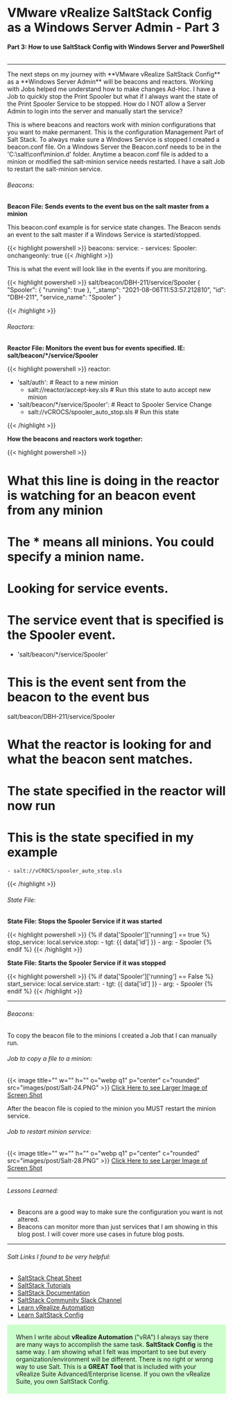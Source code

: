 # VMware vRealize SaltStack Config as a Windows Server Admin - Part 3


<div>
  <b>Part 3: How to use SaltStack Config with Windows Server and PowerShell</b>
</div>
<div>
  <br>
</div>

---

<div>
The next steps on my journey with **VMware vRealize SaltStack Config** as a **Windows Server Admin** will be beacons and reactors. Working with Jobs helped me understand how to make changes Ad-Hoc. I have a Job to quickly stop the Print Spooler but what if I always want the state of the Print Spooler Service to be stopped.  How do I NOT allow a Server Admin to login into the server and manually start the service?  

This is where beacons and reactors work with minion configurations that you want to make permanent. This is the configuration Management Part of Salt Stack. To always make sure a Windows Service is stopped I created a beacon.conf file. On a Windows Server the Beacon.conf needs to be in the 'C:\salt\conf\minion.d\' folder. Anytime a beacon.conf file is added to a minion or modified the salt-minion service needs restarted. I have a salt Job to restart the salt-minion service.   
</div>

###### Beacons:  

<div><b>Beacon File: Sends events to the event bus on the salt master from a minion</b></div>

This beacon.conf example is for service state changes. The Beacon sends an event to the salt master if a Windows Service is started/stopped.

{{< highlight powershell >}}
beacons:
  service:
    - services:
       Spooler:
         onchangeonly: true
{{< /highlight >}}

This is what the event will look like in the events if you are monitoring.

{{< highlight powershell >}}
salt/beacon/DBH-211/service/Spooler     {
    "Spooler": {
        "running": true
    },
    "_stamp": "2021-08-06T11:53:57.212810",
    "id": "DBH-211",
    "service_name": "Spooler"
}

{{< /highlight >}}

###### Reactors:  

<div><b>Reactor File: Monitors the event bus for events specified. IE: salt/beacon/*/service/Spooler</b></div>

{{< highlight powershell >}}
reactor:
  - 'salt/auth':                              # React to a new minion
    - salt://reactor/accept-key.sls           # Run this state to auto accept new minion
  - 'salt/beacon/*/service/Spooler':          # React to Spooler Service Change
    - salt://vCROCS/spooler_auto_stop.sls     # Run this state

{{< /highlight >}}

<div><b>How the beacons and reactors work together:</b></div>

{{< highlight powershell >}}
# What this line is doing in the reactor is watching for an beacon event from any minion
# The * means all minions. You could specify a minion name.
# Looking for service events.  
# The service event that is specified is the Spooler event.

  - 'salt/beacon/*/service/Spooler'


# This is the event sent from the beacon to the event bus

salt/beacon/DBH-211/service/Spooler

# What the reactor is looking for and what the beacon sent matches.
# The state specified in the reactor will now run
# This is the state specified in my example

    - salt://vCROCS/spooler_auto_stop.sls

{{< /highlight >}}

###### State File:  

<div><b>State File: Stops the Spooler Service if it was started</b></div>

{{< highlight powershell >}}
{% if data['Spooler']['running'] == true %}
stop_service:
  local.service.stop:
    - tgt: {{ data['id'] }}
    - arg:
      - Spooler
{% endif %}
{{< /highlight >}}

<div><b>State File: Starts the Spooler Service if it was stopped</b></div>

{{< highlight powershell >}}
{% if data['Spooler']['running'] == False %}
start_service:
  local.service.start:
    - tgt: {{ data['id'] }}
    - arg:
      - Spooler
{% endif %}
{{< /highlight >}}

---

###### Beacons:  

To copy the beacon file to the minions I created a Job that I can manually run.

###### Job to copy a file to a minion:
{{< image title="" w="" h="" o="webp q1" p="center" c="rounded" src="images/post/Salt-24.PNG" >}}
<a href="https://github.com/dalehassinger/geeky/raw/main/assets/images/post/Salt-24.PNG" target="_blank">Click Here to see Larger Image of Screen Shot</a>

After the beacon file is copied to the minion you MUST restart the minion service.

###### Job to restart minion service:
{{< image title="" w="" h="" o="webp q1" p="center" c="rounded" src="images/post/Salt-28.PNG" >}}
<a href="https://github.com/dalehassinger/geeky/raw/main/assets/images/post/Salt-28.PNG" target="_blank">Click Here to see Larger Image of Screen Shot</a>

---

###### Lessons Learned:
* Beacons are a good way to make sure the configuration you want is not altered.
* Beacons can monitor more than just services that I am showing in this blog post. I will cover more use cases in future blog posts.

---

###### Salt Links I found to be very helpful:
* <a href="https://sites.google.com/site/mrxpalmeiras/saltstack/salt-cheat-sheet" target="_blank">SaltStack Cheat Sheet</a>
* <a href="https://docs.saltproject.io/en/getstarted/"                            target="_blank">SaltStack Tutorials</a>
* <a href="https://docs.saltproject.io/en/latest/contents.html"                   target="_blank">SaltStack Documentation</a>
* <a href="https://saltstackcommunity.slack.com"                                  target="_blank">SaltStack Community Slack Channel</a>
* <a href="https://learnvrealizeautomation.github.io"                             target="_blank">Learn vRealize Automation</a>
* <a href="https://learnsaltstackconfig.github.io/"                               target="_blank">Learn SaltStack Config</a>

<div style="background-color:#ccffcc; Padding:20px;" >
When I write about <b>vRealize Automation</b> ("vRA") I always say there are many ways to accomplish the same task.  <b>SaltStack Config</b> is the same way.  I am showing what I felt was important to see but every organization/environment will be different. There is no right or wrong way to use Salt. This is a <b>GREAT Tool</b> that is included with your vRealize Suite Advanced/Enterprise license. If you own the vRealize Suite, you own SaltStack Config.
</div>

